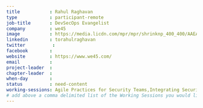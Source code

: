 ```yaml
---
title           : Rahul Raghavan
type            : participant-remote
job-title       : DevSecOps Evangelist
company         : we45
image           : https://media.licdn.com/mpr/mpr/shrinknp_400_400/AAEAAQAAAAAAAAkUAAAAJDk1OWE4OGJjLTEzNDAtNDc0MS1hNGZmLTlkM2Y0NTFiZTI5OQ.jpg
linkedin        : torahulraghavan
twitter          :
facebook        :
website         : https://www.we45.com/
email           :
project-leader  :
chapter-leader  :
when-day        :
status          : need-content
working-sessions: Agile Practices for Security Teams,Integrating Security into a Sales Channel,Define Agile Security Practices,Using Security Risks to Measure Agile Practices,BDD for Cloud Security,Writing Security Tests
# add above a comma delimited list of the Working Sessions you would like to attend (use the session's title)
---
```


<!-- put more details about participant here -->
